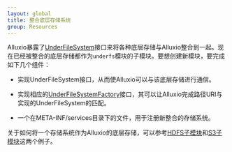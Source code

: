 ```yaml
---
layout: global
title: 整合底层存储系统
group: Resources
---
```


Alluxio暴露了[UnderFileSystem](https://github.com/alluxio/alluxio/blob/master/common/src/main/java/alluxio/underfs/UnderFileSystem.java)接口来将各种底层存储与Alluxio整合到一起。现在已经被整合的底层存储都作为`underfs`模块的子模块。要想创建新模块，要完成如下几个组件：

* 实现UnderFileSystem接口，从而使Alluxio可以与该底层存储进行通信。

* 实现相应的[UnderFileSystemFactory](https://github.com/alluxio/alluxio/blob/master/common/src/main/java/alluxio/underfs/UnderFileSystemFactory.java)接口，其可以让Alluxio完成路径URI与实现的UnderFileSystem的匹配。

* 一个在META-INF/services目录下的文件，用于注册新整合的存储系统。

关于如何将一个存储系统作为Alluxio的底层存储，可以参考[HDFS子模块](https://github.com/alluxio/alluxio/tree/master/underfs/hdfs)和[S3子模块](https://github.com/alluxio/alluxio/tree/master/underfs/s3)这两个例子。

